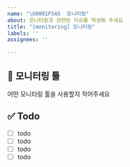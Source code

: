 ```yaml
---
name: "\U0001F5A5️  모니터링"
about: 모니터링과 관련된 이슈를 작성해 주세요
title: "[monitoring] 모니터링"
labels: ''
assignees: ''

---
```


## 🎯 모니터링 툴
어떤 모니터링 툴을 사용할지 적어주세요

## ✅ Todo
- [ ] todo
- [ ] todo
- [ ] todo
- [ ] todo
